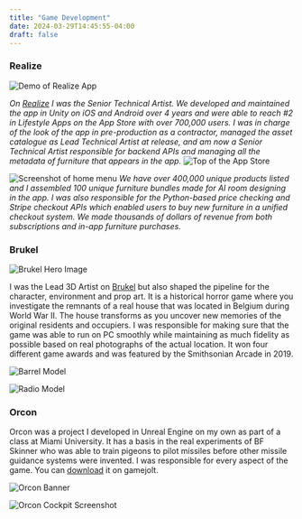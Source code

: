 ```yaml
---
title: "Game Development"
date: 2024-03-29T14:45:55-04:00
draft: false
---
```

### Realize

![Demo of Realize App](/images/gifs/realize_demo.gif) 

*On [Realize](https://www.realize.design/) I was the Senior Technical Artist. We developed and maintained the app in Unity on iOS and Android over 4 years and were able to reach #2 in Lifestyle Apps on the App Store with over 700,000 users. I was in charge of the look of the app in pre-production as a contractor, managed the asset catalogue as Lead Technical Artist at release, and am now a Senior Technical Artist responsible for backend APIs and managing all the metadata of furniture that appears in the app.*
![Top of the App Store](/images/Top2.jpg)

![Screenshot of home menu](/images/realize_screenshots.jpg)
*We have over 400,000 unique products listed and I assembled 100 unique furniture bundles made for AI room designing in the app. I was also responsible for the Python-based price checking and Stripe checkout APIs which enabled users to buy new furniture in a unified checkout system. We made thousands of dollars of revenue from both subscriptions and in-app furniture purchases.*

### Brukel
![Brukel Hero Image](/images/brukel_hero.jpg)

I was the Lead 3D Artist on [Brukel](https://store.steampowered.com/app/1073900/Brukel/) but also shaped the pipeline for the character, environment and prop art. It is a historical horror game where you investigate the remnants of a real  house that was located in Belgium during World War II. The house transforms as you uncover new memories of the original residents and occupiers. I was responsible for making sure that the game was able to run on PC smoothly while maintaining as much fidelity as possible based on real photographs of the actual location. It won four different game awards and was featured by the Smithsonian Arcade in 2019.

![Barrel Model](/images/brukel_barrel.jpg)

![Radio Model](/images/brukel_radio.jpg)

### Orcon
Orcon was a project I developed in Unreal Engine on my own as part of a class at Miami University. It has a basis in the real experiments of BF Skinner who was able to train pigeons to pilot missiles before other missile guidance systems were invented. I was responsible for every aspect of the game. You can [download](https://gamejolt.com/games/orcon/304008) it on gamejolt.

![Orcon Banner](/images/orcon_banner.jpg)

![Orcon Cockpit Screenshot](/images/orcon_cockpit.jpg)
